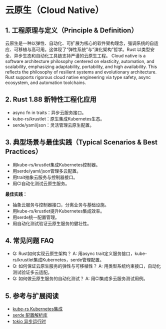 # 云原生（Cloud Native）

## 1. 工程原理与定义（Principle & Definition）

云原生是一种以弹性、自动化、可扩展为核心的软件架构理念，强调系统的自适应、可移植与高可用。这体现了“弹性系统”与“演化架构”哲学。Rust 以类型安全、异步生态和自动化工具链支持严谨的云原生工程。
Cloud native is a software architecture philosophy centered on elasticity, automation, and scalability, emphasizing adaptability, portability, and high availability. This reflects the philosophy of resilient systems and evolutionary architecture. Rust supports rigorous cloud native engineering via type safety, async ecosystem, and automation toolchains.

## 2. Rust 1.88 新特性工程化应用

- async fn in traits：异步云服务接口。
- kube-rs/krustlet：原生集成Kubernetes生态。
- serde/yaml/json：灵活管理云原生配置。

## 3. 典型场景与最佳实践（Typical Scenarios & Best Practices）

- 用kube-rs/krustlet集成Kubernetes控制器。
- 用serde/yaml/json管理多云配置。
- 用trait抽象云服务与控制器接口。
- 用CI自动化测试云原生服务。

**最佳实践：**

- 抽象云服务与控制器接口，分离业务与基础设施。
- 用kube-rs/krustlet提升Kubernetes集成效率。
- 用serde统一配置管理。
- 用自动化测试验证云原生服务的健壮性。

## 4. 常见问题 FAQ

- Q: Rust如何实现云原生架构？
  A: 用async trait定义服务接口，kube-rs/krustlet集成Kubernetes，serde管理配置。
- Q: 如何保证云原生服务的弹性与可移植性？
  A: 用类型系统约束接口，自动化测试验证多云适配。
- Q: 如何做云原生服务的自动化测试？
  A: 用CI集成多云服务测试用例。

## 5. 参考与扩展阅读

- [kube-rs Kubernetes集成](https://github.com/kube-rs/kube)
- [serde 配置解析库](https://serde.rs/)
- [tokio 异步运行时](https://tokio.rs/)
